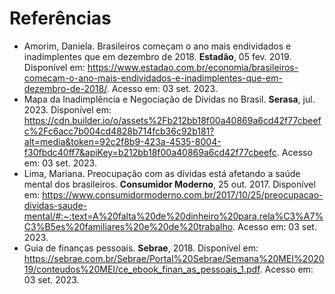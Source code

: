 # Referências

- Amorim, Daniela. Brasileiros começam o ano mais endividados e inadimplentes que em dezembro de 2018. **Estadão**, 05 fev. 2019. Disponível em: https://www.estadao.com.br/economia/brasileiros-comecam-o-ano-mais-endividados-e-inadimplentes-que-em-dezembro-de-2018/. Acesso em: 03 set. 2023.
- Mapa da Inadimplência e Negociação de Dívidas no Brasil. **Serasa**, jul. 2023. Disponível em: https://cdn.builder.io/o/assets%2Fb212bb18f00a40869a6cd42f77cbeefc%2Fc6acc7b004cd4828b714fcb36c92b181?alt=media&token=92c2f8b9-423a-4535-8004-f30fbdc40ff7&apiKey=b212bb18f00a40869a6cd42f77cbeefc. Acesso em: 03 set. 2023.
- Lima, Mariana. Preocupação com as dívidas está afetando a saúde mental dos brasileiros. **Consumidor Moderno**, 25 out. 2017. Disponível em: https://www.consumidormoderno.com.br/2017/10/25/preocupacao-dividas-saude-mental/#:~:text=A%20falta%20de%20dinheiro%20para,rela%C3%A7%C3%B5es%20familiares%20e%20de%20trabalho. Acesso em: 03 set. 2023.
- Guia de finanças pessoais. **Sebrae**, 2018. Disponível em: https://sebrae.com.br/Sebrae/Portal%20Sebrae/Semana%20MEI%202019/conteudos%20MEI/ce_ebook_finan_as_pessoais_1.pdf. Acesso em: 03 set. 2023.
